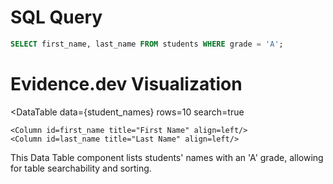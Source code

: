 # SQL Query
```sql student_names
SELECT first_name, last_name FROM students WHERE grade = 'A';
```

# Evidence.dev Visualization
<DataTable
    data={student_names}
    rows=10
    search=true
>
    <Column id=first_name title="First Name" align=left/>
    <Column id=last_name title="Last Name" align=left/>
</DataTable>

This Data Table component lists students' names with an 'A' grade, allowing for table searchability and sorting.